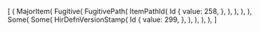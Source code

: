 [
    (
        MajorItem(
            Fugitive(
                FugitivePath(
                    ItemPathId(
                        Id {
                            value: 258,
                        },
                    ),
                ),
            ),
        ),
        Some(
            Some(
                HirDefnVersionStamp(
                    Id {
                        value: 299,
                    },
                ),
            ),
        ),
    ),
]